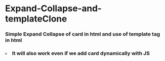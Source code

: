 # Expand-Collapse-and-templateClone
### Simple Expand Collapse of card in html and use of template tag in html
### <li type="circle">It will also work even if we add card dynamically with JS</li>
